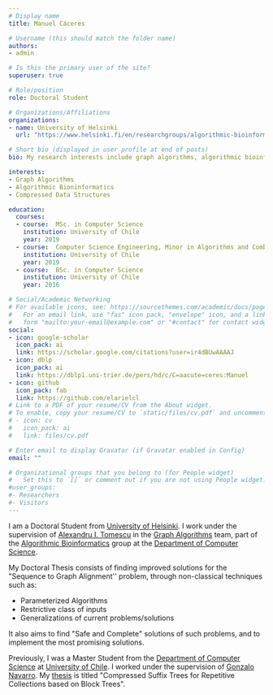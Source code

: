 ```yaml
---
# Display name
title: Manuel Cáceres

# Username (this should match the folder name)
authors:
- admin

# Is this the primary user of the site?
superuser: true

# Role/position
role: Doctoral Student

# Organizations/Affiliations
organizations:
- name: University of Helsinki
  url: "https://www.helsinki.fi/en/researchgroups/algorithmic-bioinformatics/teams/graph-algorithms/people-graph-algorithms"

# Short bio (displayed in user profile at end of posts)
bio: My research interests include graph algorithms, algorithmic bioinformatics, and compressed data structures.

interests:
- Graph Algorithms
- Algorithmic Bioninformatics
- Compressed Data Structures

education:
  courses:
  - course:  MSc. in Computer Science
    institution: University of Chile
    year: 2019
  - course:  Computer Science Engineering, Minor in Algorithms and Combinatorial Optimization
    institution: University of Chile
    year: 2019
  - course:  BSc. in Computer Science
    institution: University of Chile
    year: 2016

# Social/Academic Networking
# For available icons, see: https://sourcethemes.com/academic/docs/page-builder/#icons
#   For an email link, use "fas" icon pack, "envelope" icon, and a link in the
#   form "mailto:your-email@example.com" or "#contact" for contact widget.
social:
- icon: google-scholar
  icon_pack: ai
  link: https://scholar.google.com/citations?user=ir4dBUwAAAAJ
- icon: dblp
  icon_pack: ai
  link: https://dblp1.uni-trier.de/pers/hd/c/C=aacute=ceres:Manuel
- icon: github
  icon_pack: fab
  link: https://github.com/elarielcl
# Link to a PDF of your resume/CV from the About widget.
# To enable, copy your resume/CV to `static/files/cv.pdf` and uncomment the lines below.
# - icon: cv
#   icon_pack: ai
#   link: files/cv.pdf

# Enter email to display Gravatar (if Gravatar enabled in Config)
email: ""

# Organizational groups that you belong to (for People widget)
#   Set this to `[]` or comment out if you are not using People widget.
#user_groups:
#- Researchers
#- Visitors
---
```


I am a Doctoral Student from [University of Helsinki](https://www.helsinki.fi/en). I work under the supervision of [Alexandru I. Tomescu](https://www.cs.helsinki.fi/u/tomescu/) in the [Graph Algorithms](https://www.helsinki.fi/en/researchgroups/algorithmic-bioinformatics/teams/graph-algorithms) team, part of the [Algorithmic Bioinformatics](https://www.helsinki.fi/en/researchgroups/algorithmic-bioinformatics) group at the [Department of Computer Science](https://www.helsinki.fi/en/computer-science).

My Doctoral Thesis consists of finding improved solutions for the "Sequence to Graph Alignment'' problem, through non-classical techniques such as: 
- Parameterized Algorithms
- Restrictive class of inputs
- Generalizations of current problems/solutions

It also aims to find "Safe and Complete" solutions of such problems, and to implement the most promising solutions.

Previously, I was a Master Student from the [Department of Computer Science](https://www.dcc.uchile.cl/) at [University of Chile](https://www.uchile.cl/english). I worked under the supervision of [Gonzalo Navarro](https://users.dcc.uchile.cl/~gnavarro/). My [thesis](files/master-thesis.pdf) is titled "Compressed Suffix Trees for Repetitive Collections based on Block Trees". 
